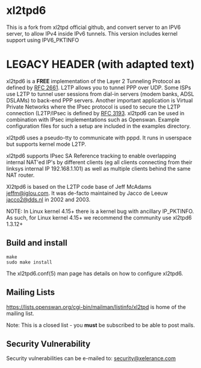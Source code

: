 # xl2tpd6

This is a fork from xl2tpd official github, and convert server to an IPV6 server, to allow IPv4 inside IPv6 tunnels.
This version includes kernel support using IPV6_PKTINFO


# LEGACY HEADER (with adapted text)
xl2tpd6 is a **FREE** implementation of the Layer 2 Tunneling Protocol
as defined by [RFC 2661](https://tools.ietf.org/rfc/rfc2661.txt).
L2TP allows you to tunnel PPP over UDP. Some ISPs use L2TP to tunnel user
sessions from dial-in servers (modem banks, ADSL DSLAMs) to back-end PPP
servers. Another important application is Virtual Private Networks where
the IPsec protocol is used to secure the L2TP connection (L2TP/IPsec is
defined by [RFC 3193](https://tools.ietf.org/rfc/rfc3193.txt). xl2tpd6 can
be used in combination with IPsec implementations such as Openswan. Example
configuration files for such a setup are included in the examples directory.

xl2tpd6 uses a pseudo-tty to communicate with pppd.
It runs in userspace but supports kernel mode L2TP.

xl2tpd6 supports IPsec SA Reference tracking to enable overlapping internal
NAT'ed IP's by different clients (eg all clients connecting from their
linksys internal IP 192.168.1.101) as well as multiple clients behind
the same NAT router.

Xl2tpd6 is based on the L2TP code base of Jeff McAdams <jeffm@iglou.com>.
It was de-facto maintained by Jacco de Leeuw <jacco2@dds.nl> in 2002 and 2003.

NOTE: In Linux kernel 4.15+ there is a kernel bug with ancillary IP_PKTINFO.
      As such, for Linux kernel 4.15+ we recommend the community use xl2tpd6
      1.3.12+

## Build and install
    make
    sudo make install

The xl2tpd6.conf(5) man page has details on how to configure xl2tpd6.


## Mailing Lists

https://lists.openswan.org/cgi-bin/mailman/listinfo/xl2tpd
is home of the mailing list.

Note: This is a closed list - you **must** be subscribed to be able
to post mails.

## Security Vulnerability

Security vulnerabilities can be e-mailed to: security@xelerance.com

